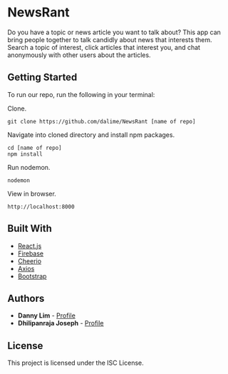 # NewsRant

Do you have a topic or news article you want to talk about? This app can bring people together to talk candidly about news that interests them. Search a topic of interest, click articles that interest you, and chat anonymously with other users about the articles.

## Getting Started

To run our repo, run the following in your terminal:

Clone.

```
git clone https://github.com/dalime/NewsRant [name of repo]
```

Navigate into cloned directory and install npm packages.

```
cd [name of repo]
npm install
```

Run nodemon.

```
nodemon
```

View in browser.

```
http://localhost:8000
```


## Built With

* [React.js](https://facebook.github.io/react/)
* [Firebase](https://firebase.google.com/)
* [Cheerio](https://github.com/cheeriojs/cheerio)
* [Axios](https://github.com/mzabriskie/axios)
* [Bootstrap](http://getbootstrap.com/)

## Authors

* **Danny Lim** - [Profile](https://github.com/dalime)
* **Dhilipanraja Joseph** - [Profile](https://github.com/dhilipanraja-joseph)

## License

This project is licensed under the ISC License.
